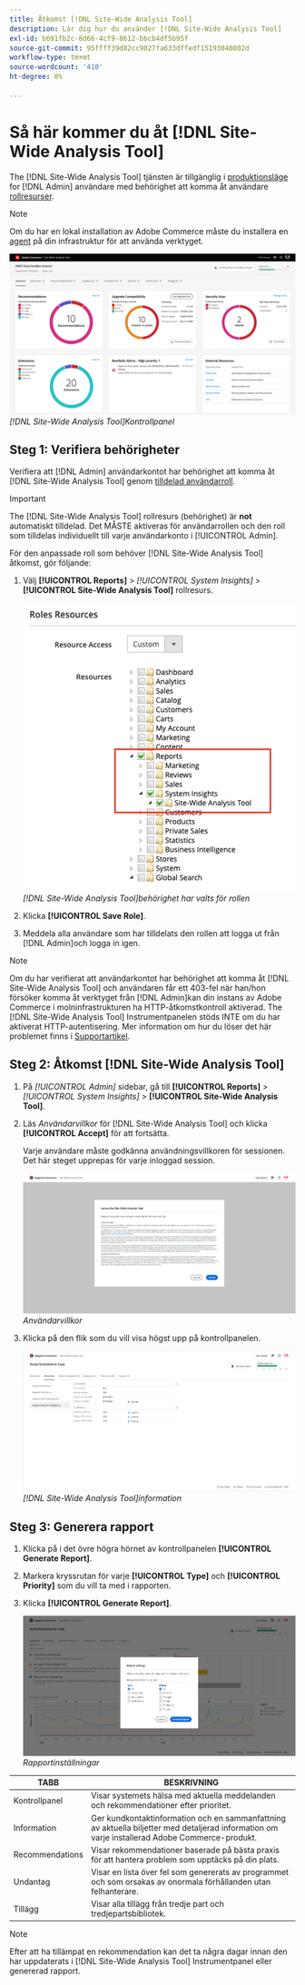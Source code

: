 ```yaml
---
title: Åtkomst [!DNL Site-Wide Analysis Tool]
description: Lär dig hur du använder [!DNL Site-Wide Analysis Tool]
exl-id: b691fb2c-8d66-4cf9-8612-bbcb4df5b95f
source-git-commit: 95ffff39d82cc9027fa633dffedf15193040802d
workflow-type: tm+mt
source-wordcount: '410'
ht-degree: 0%

---
```


# Så här kommer du åt [!DNL Site-Wide Analysis Tool]

The [!DNL Site-Wide Analysis Tool] tjänsten är tillgänglig i [produktionsläge](https://docs.magento.com/user-guide/magento/installation-modes.html) for [!DNL Admin] användare med behörighet att komma åt användare [rollresurser](https://docs.magento.com/user-guide/system/permissions-user-roles.html).

>[!NOTE]
>
>Om du har en lokal installation av Adobe Commerce måste du installera en [agent](../site-wide-analysis-tool/installation.md) på din infrastruktur för att använda verktyget.

![Kontrollpanel för webbplatsövergripande analyser](../../assets/tools/site-wide-analysis-tool-dashboard.png)
*[!DNL Site-Wide Analysis Tool]Kontrollpanel*

## Steg 1: Verifiera behörigheter

Verifiera att [!DNL Admin] användarkontot har behörighet att komma åt [!DNL Site-Wide Analysis Tool] genom [tilldelad användarroll](https://docs.magento.com/user-guide/system/permissions-user-roles.html).

>[!IMPORTANT]
>
>The [!DNL Site-Wide Analysis Tool] rollresurs (behörighet) är **not** automatiskt tilldelad. Det MÅSTE aktiveras för användarrollen och den roll som tilldelas individuellt till varje användarkonto i [!UICONTROL Admin].

För den anpassade roll som behöver [!DNL Site-Wide Analysis Tool] åtkomst, gör följande:

1. Välj **[!UICONTROL Reports]** > *[!UICONTROL System Insights]* > **[!UICONTROL Site-Wide Analysis Tool]** rollresurs.

   ![Kontrollpanel för webbplatsövergripande analyser](../../assets/tools/swat-role-access.png)
   *[!DNL Site-Wide Analysis Tool]behörighet har valts för rollen*

1. Klicka **[!UICONTROL Save Role]**.

1. Meddela alla användare som har tilldelats den rollen att logga ut från [!DNL Admin]och logga in igen.

>[!NOTE]
>
>Om du har verifierat att användarkontot har behörighet att komma åt [!DNL Site-Wide Analysis Tool] och användaren får ett 403-fel när han/hon försöker komma åt verktyget från [!DNL Admin]kan din instans av Adobe Commerce i molninfrastrukturen ha HTTP-åtkomstkontroll aktiverad. The [!DNL Site-Wide Analysis Tool] Instrumentpanelen stöds INTE om du har aktiverat HTTP-autentisering. Mer information om hur du löser det här problemet finns i [Supportartikel](https://support.magento.com/hc/en-us/articles/360057400172-403-errors-when-accessing-Site-Wide-Analysis-Tool-on-Magento?_ga=2.168901729.117144580.1649172612-1623400270.1640858671).

## Steg 2: Åtkomst [!DNL Site-Wide Analysis Tool]

1. På *[!UICONTROL Admin]* sidebar, gå till **[!UICONTROL Reports]** > *[!UICONTROL System Insights]* > **[!UICONTROL Site-Wide Analysis Tool]**.

1. Läs *Användarvillkor* för [!DNL Site-Wide Analysis Tool] och klicka **[!UICONTROL Accept]** för att fortsätta.

   Varje användare måste godkänna användningsvillkoren för sessionen. Det här steget upprepas för varje inloggad session.

   ![Kontrollpanel för webbplatsövergripande analyser](../../assets/tools/swat-tos.png)
   *Användarvillkor*

1. Klicka på den flik som du vill visa högst upp på kontrollpanelen.

   ![Kontrollpanel för webbplatsövergripande analyser](../../assets/tools/swat-information-tab.png)
   *[!DNL Site-Wide Analysis Tool]information*

## Steg 3: Generera rapport

1. Klicka på i det övre högra hörnet av kontrollpanelen **[!UICONTROL Generate Report]**.

1. Markera kryssrutan för varje **[!UICONTROL Type]** och **[!UICONTROL Priority]** som du vill ta med i rapporten.

1. Klicka **[!UICONTROL Generate Report]**.

   ![Kontrollpanel för webbplatsövergripande analyser](../../assets/tools/swat-report-settings.png)
   *Rapportinställningar*

| TABB | BESKRIVNING |
| --- | --- |
| Kontrollpanel | Visar systemets hälsa med aktuella meddelanden och rekommendationer efter prioritet. |
| Information | Ger kundkontaktinformation och en sammanfattning av aktuella biljetter med detaljerad information om varje installerad Adobe Commerce-produkt. |
| Recommendations | Visar rekommendationer baserade på bästa praxis för att hantera problem som upptäcks på din plats. |
| Undantag | Visar en lista över fel som genererats av programmet och som orsakas av onormala förhållanden utan felhanterare. |
| Tillägg | Visar alla tillägg från tredje part och tredjepartsbibliotek. |

>[!NOTE]
>
>Efter att ha tillämpat en rekommendation kan det ta några dagar innan den har uppdaterats i [!DNL Site-Wide Analysis Tool] Instrumentpanel eller genererad rapport.
